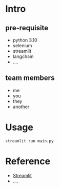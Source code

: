 # Intro
## pre-requisite
- python 3.10
- selenium
- streamlit
- langchain
- ....

## team members
- me
- you
- they
- another

# Usage
```
streamlit run main.py
```
# Reference
- [Streamlit](https://www.streamlit.io/)
- ....